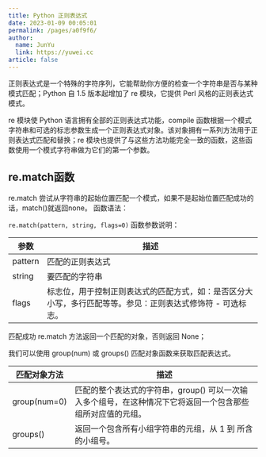 ```yaml
---
title: Python 正则表达式
date: 2023-01-09 00:05:01
permalink: /pages/a0f9f6/
author: 
  name: JunYu
  link: https://yuwei.cc
article: false
---
```

正则表达式是一个特殊的字符序列，它能帮助你方便的检查一个字符串是否与某种模式匹配；Python 自 1.5 版本起增加了 re 模块，它提供 Perl 风格的正则表达式模式。

re 模块使 Python 语言拥有全部的正则表达式功能，compile 函数根据一个模式字符串和可选的标志参数生成一个正则表达式对象。该对象拥有一系列方法用于正则表达式匹配和替换；re 模块也提供了与这些方法功能完全一致的函数，这些函数使用一个模式字符串做为它们的第一个参数。
## re.match函数
re.match 尝试从字符串的起始位置匹配一个模式，如果不是起始位置匹配成功的话，match()就返回none。
函数语法：

`re.match(pattern, string, flags=0)`
函数参数说明：

| 参数 | 描述 |
| --- | --- |
| pattern | 匹配的正则表达式 |
| string | 要匹配的字符串 |
| flags | 标志位，用于控制正则表达式的匹配方式，如：是否区分大小写，多行匹配等等。参见：正则表达式修饰符 - 可选标志。 |

匹配成功 re.match 方法返回一个匹配的对象，否则返回 None；

我们可以使用 group(num) 或 groups() 匹配对象函数来获取匹配表达式。

| 匹配对象方法 | 描述 |
| --- | --- |
| group(num=0) | 匹配的整个表达式的字符串，group() 可以一次输入多个组号，在这种情况下它将返回一个包含那些组所对应值的元组。 |
| groups() | 返回一个包含所有小组字符串的元组，从 1 到 所含的小组号。 |
